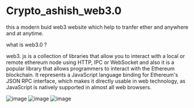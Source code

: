 # Crypto_ashish_web3.0
this a modern buid web3 website which help to tranfer ether and anywhere and at anytime.


what is web3.0 ? 

web3. js is a collection of libraries that allow you to interact with a local or remote ethereum node using HTTP, IPC or WebSocket and also it is a popular library that allows programmers to interact with the Ethereum blockchain. It represents a JavaScript language binding for Ethereum's JSON RPC interface, which makes it directly usable in web technology, as JavaScript is natively supported in almost all web browsers.

![image](https://user-images.githubusercontent.com/87383186/148682140-ff18da86-1684-446e-b966-3d74e27ccba6.png)
![image](https://user-images.githubusercontent.com/87383186/148682104-89de0f62-9dd9-4343-b57c-316959500961.png)
![image](https://user-images.githubusercontent.com/87383186/148682054-0eab70de-e93c-4abc-a7ac-ac32caceae32.png)






